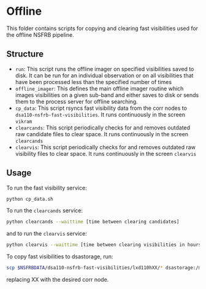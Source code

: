 # Offline

This folder contains scripts for copying and clearing fast visibilities used for the offline NSFRB pipeline.

## Structure

- `run`: This script runs the offline imager on specified visibilities saved to disk. It can be run for an individual observation or on all visibilities that have been processed less than the specified number of times
- `offline_imager`: This defines the main offline imager routine which images visibilities on a given sub-band and either saves to disk or sends them to the process server for offline searching.
- `cp_data`:  This script rsyncs fast visibility data from the corr nodes to `dsa110-nsfrb-fast-visibilities`. It runs continuously in the screen `vikram`
- `clearcands`: This script periodically checks for and removes outdated raw candidate files to clear space. It runs continuously in the screen `clearcands`
- `clearvis`: This script periodically checks for and removes outdated raw visibility files to clear space. It runs continuously in the screen `clearvis`


## Usage

To run the fast visibility service:

```bash
python cp_data.sh
```

To run the `clearcands` service:

```bash
python clearcands --waittime [time between clearing candidates]
```

and to run the `clearvis` service:

```bash
python clearvis --waittime [time between clearing visibilities in hours] --cadence [time between checking for old visibilities] --populate [if set, manually updates internal list of visibility files on disk]
```

To copy fast visibilities to dsastorage, run:

```bash
scp $NSFRBDATA/dsa110-nsfrb-fast-visibilities/lxd110hXX/* dsastorage:/mnt/data/dsa110-nsfrb-fast-visibilities/lxd110hXX
```
replacing XX with the desired corr node. 

